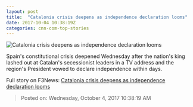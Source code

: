```yaml
---
layout: post
title:  "Catalonia crisis deepens as independence declaration looms"
date: 2017-10-04 10:38:19Z
categories: cnn-com-top-stories
---
```


![Catalonia crisis deepens as independence declaration looms](http://i2.cdn.cnn.com/cnnnext/dam/assets/171003153720-05-catalonia-referendum-1003-super-tease.jpg)

Spain's constitutional crisis deepened Wednesday after the nation's king lashed out at Catalan's secessionist leaders in a TV address and the region's President vowed to declare independence within days.


Full story on F3News: [Catalonia crisis deepens as independence declaration looms](http://www.f3nws.com/n/keVMfF)

> Posted on: Wednesday, October 4, 2017 10:38:19 AM
